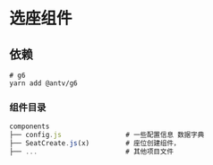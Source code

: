 # 选座组件

## 依赖

```shell
# g6
yarn add @antv/g6
```

### 组件目录
```js
components
├── config.js                # 一些配置信息 数据字典
├── SeatCreate.js(x)         # 座位创建组件，
├── ...                      # 其他项目文件
```

